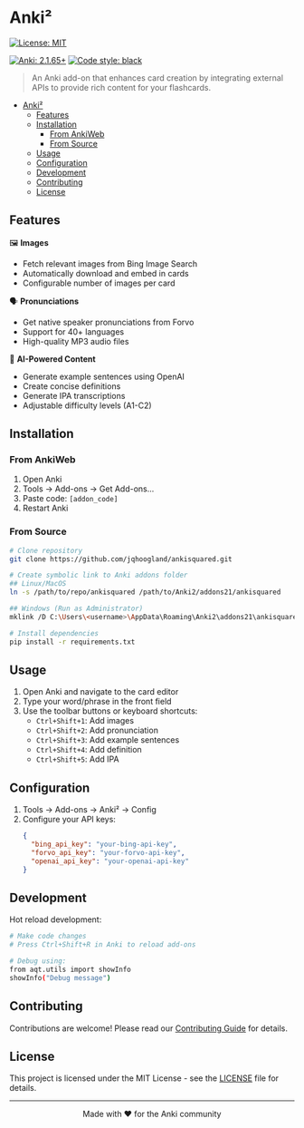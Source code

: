 # Anki²

<!-- [![PyPI version](https://badge.fury.io/py/ankisquared.svg)](https://badge.fury.io/py/ankisquared) -->
[![License: MIT](https://img.shields.io/badge/License-MIT-yellow.svg)](https://opensource.org/licenses/MIT)
<!-- [![Downloads](https://static.pepy.tech/personalized-badge/ankisquared?period=total&units=international_system&left_color=black&right_color=orange&left_text=Downloads)](https://pepy.tech/project/ankisquared) -->
[![Anki: 2.1.65+](https://img.shields.io/badge/Anki-2.1.65%2B-blue.svg)](https://apps.ankiweb.net)
[![Code style: black](https://img.shields.io/badge/code%20style-black-000000.svg)](https://github.com/psf/black)

> An Anki add-on that enhances card creation by integrating external APIs to provide rich content for your flashcards.

<!-- ![Demo](docs/assets/demo.gif) -->

- [Anki²](#anki)
  - [Features](#features)
  - [Installation](#installation)
    - [From AnkiWeb](#from-ankiweb)
    - [From Source](#from-source)
  - [Usage](#usage)
  - [Configuration](#configuration)
  - [Development](#development)
  - [Contributing](#contributing)
  - [License](#license)

## Features

🖼️ **Images**
- Fetch relevant images from Bing Image Search
- Automatically download and embed in cards
- Configurable number of images per card

🗣️ **Pronunciations**
- Get native speaker pronunciations from Forvo
- Support for 40+ languages
- High-quality MP3 audio files

🤖 **AI-Powered Content**
- Generate example sentences using OpenAI
- Create concise definitions
- Generate IPA transcriptions
- Adjustable difficulty levels (A1-C2)

## Installation

### From AnkiWeb

1. Open Anki
2. Tools → Add-ons → Get Add-ons...
3. Paste code: `[addon_code]` <!-- TODO: Add actual addon code -->
4. Restart Anki

### From Source

```bash
# Clone repository
git clone https://github.com/jqhoogland/ankisquared.git

# Create symbolic link to Anki addons folder
## Linux/MacOS
ln -s /path/to/repo/ankisquared /path/to/Anki2/addons21/ankisquared

## Windows (Run as Administrator)
mklink /D C:\Users\<username>\AppData\Roaming\Anki2\addons21\ankisquared C:\path\to\repo\ankisquared

# Install dependencies
pip install -r requirements.txt
```

## Usage

1. Open Anki and navigate to the card editor
2. Type your word/phrase in the front field
3. Use the toolbar buttons or keyboard shortcuts:
   - `Ctrl+Shift+1`: Add images
   - `Ctrl+Shift+2`: Add pronunciation
   - `Ctrl+Shift+3`: Add example sentences
   - `Ctrl+Shift+4`: Add definition
   - `Ctrl+Shift+5`: Add IPA

## Configuration

1. Tools → Add-ons → Anki² → Config
2. Configure your API keys:
   ```json
   {
     "bing_api_key": "your-bing-api-key",
     "forvo_api_key": "your-forvo-api-key",
     "openai_api_key": "your-openai-api-key"
   }
   ```

## Development

Hot reload development:
```bash
# Make code changes
# Press Ctrl+Shift+R in Anki to reload add-ons

# Debug using:
from aqt.utils import showInfo
showInfo("Debug message")
```

## Contributing

Contributions are welcome! Please read our [Contributing Guide](CONTRIBUTING.md) for details.

## License

This project is licensed under the MIT License - see the [LICENSE](LICENSE) file for details.

---

<p align="center">
  Made with ❤️ for the Anki community
</p>
